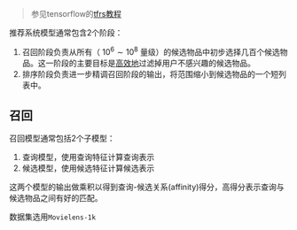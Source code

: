 > 参见tensorflow的[tfrs教程](https://www.tensorflow.org/recommenders/examples/basic_retrieval)

推荐系统模型通常包含2个阶段：

1. 召回阶段负责从所有（ $10^6\sim10^8$ 量级）的候选物品中初步选择几百个候选物品。这一阶段的主要目标是<u>高效地</u>过滤掉用户不感兴趣的候选物品。
2. 排序阶段负责进一步精调召回阶段的输出，将范围缩小到候选物品的一个短列表中。

## 召回

召回模型通常包括2个子模型：

1. 查询模型，使用查询特征计算查询表示
2. 候选模型，使用候选特征计算候选表示

这两个模型的输出做乘积以得到查询-候选关系(affinity)得分，高得分表示查询与候选物品之间有好的匹配。

数据集选用`Movielens-1k`